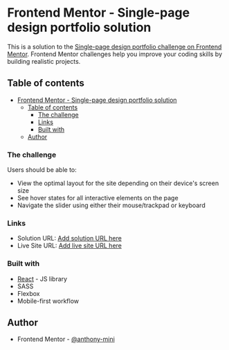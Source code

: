 # Frontend Mentor - Single-page design portfolio solution

This is a solution to the [Single-page design portfolio challenge on Frontend Mentor](https://www.frontendmentor.io/challenges/singlepage-design-portfolio-2MMhyhfKVo). Frontend Mentor challenges help you improve your coding skills by building realistic projects. 

## Table of contents

- [Frontend Mentor - Single-page design portfolio solution](#frontend-mentor---single-page-design-portfolio-solution)
  - [Table of contents](#table-of-contents)
    - [The challenge](#the-challenge)
    - [Links](#links)
    - [Built with](#built-with)
  - [Author](#author)

### The challenge

Users should be able to:

- View the optimal layout for the site depending on their device's screen size
- See hover states for all interactive elements on the page
- Navigate the slider using either their mouse/trackpad or keyboard

### Links

- Solution URL: [Add solution URL here](https://www.frontendmentor.io/solutions/single-page-application-w-react-and-sass-b0umUc5Ien)
- Live Site URL: [Add live site URL here](https://resplendent-cocada-054f29.netlify.app/)

### Built with

- [React](https://reactjs.org/) - JS library
- SASS
- Flexbox
- Mobile-first workflow

## Author

- Frontend Mentor - [@anthony-mini](https://www.frontendmentor.io/profile/anthony-mini)

